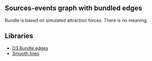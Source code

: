 ## Sources-events graph with bundled edges

Bundle is based on simulated attraction forces. There is no meaning. 

## Libraries

- [D3 Bundle edges](https://github.com/upphiminn/d3.ForceBundle)
- [Smooth lines](https://github.com/d3/d3-shape)
